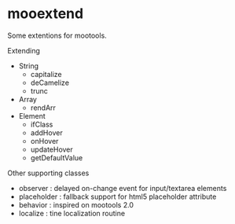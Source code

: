 mooextend
=========

Some extentions for mootools.

Extending
- String
	- capitalize
	- deCamelize
	- trunc
- Array
	- rendArr
- Element
	- ifClass
	- addHover
	- onHover
	- updateHover
	- getDefaultValue


Other supporting classes

- observer : delayed on-change event for input/textarea elements
- placeholder : fallback support for html5 placeholder attribute
- behavior : inspired on mootools 2.0
- localize : tine localization routine



